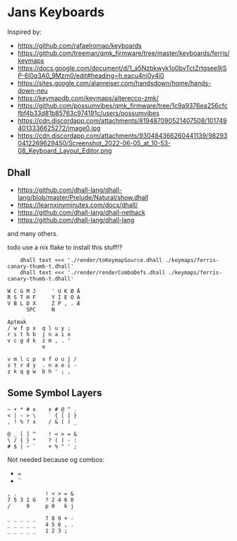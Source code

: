 # Jans Keyboards

Inspired by:

- https://github.com/rafaelromao/keyboards
- https://github.com/treeman/qmk_firmware/tree/master/keyboards/ferris/keymaps
- https://docs.google.com/document/d/1_a5Nzbkwyk1o0bvTctZrtgsee9jSP-6I0q3A0_9Mzm0/edit#heading=h.eacu4ni0y4i0
- https://sites.google.com/alanreiser.com/handsdown/home/hands-down-neu
- https://keymapdb.com/keymaps/alterecco-zmk/
- https://github.com/possumvibes/qmk_firmware/tree/1c9a9376ea256cfcfbf4b33d81b85763c974191c/users/possumvibes
- https://cdn.discordapp.com/attachments/819487090521407508/1017494013336625272/image0.jpg
- https://cdn.discordapp.com/attachments/930484366260441139/982930412269629450/Screenshot_2022-06-05_at_10-53-08_Keyboard_Layout_Editor.png

## Dhall
- https://github.com/dhall-lang/dhall-lang/blob/master/Prelude/Natural/show.dhall
- https://learnxinyminutes.com/docs/dhall/
- https://github.com/dhall-lang/dhall-nethack
- https://github.com/dhall-lang/dhall-lang
 
and many others.

todo use a nix flake to install this stuff!?

```
    dhall text <<< './render/toKeymapSource.dhall ./keymaps/ferris-canary-thumb-t.dhall'
    dhall text <<< './render/renderComboDefs.dhall ./keymaps/ferris-canary-thumb-t.dhall'
```

```
W C G M J     ' U K Ø Å
R S T H F     Y I E O A
V B L D X     Z P , . Æ
      SPC     N
```

```
Aptmak
/ w f p x  q l u y ;
r s t h b  j n a i o
v c g d k  z m , . '
           e
   ```
```text
v m l c p  x f o u j / 
s t r d y  . n a e i - 
z k q g w  b h ' ; , 
```
## Some Symbol Layers
```
~ + * # x    x # @ ^ .
< | - > \    ` { [ ] }
, ! % ? x    / & ( ) _
```

```text
@ _ [ ] ^    ! < > = &    
\ / { } *    ? ( ) - :
# $ | ~ `    + % " ' ;
```


Not needed because og combos:
- `=`
- ``
```text
, .         ! < > = &
7 5 3 1 G   ? 2 4 6 8
/     9     p 0   k j
```

```text
_ _ _ _ _   7 8 9 + -
_ _ _ _ _   4 5 6 , .
_ _ _ _ _   1 2 3 ;
```


